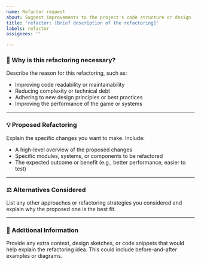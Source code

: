```yaml
---
name: Refactor request
about: Suggest improvements to the project's code structure or design
title: 'refactor: [Brief description of the refactoring]'
labels: refactor
assignees: ''

---
```


### 🧐 Why is this refactoring necessary?
Describe the reason for this refactoring, such as:
- Improving code readability or maintainability
- Reducing complexity or technical debt
- Adhering to new design principles or best practices
- Improving the performance of the game or systems

---

### 💡 Proposed Refactoring
Explain the specific changes you want to make. Include:
- A high-level overview of the proposed changes
- Specific modules, systems, or components to be refactored
- The expected outcome or benefit (e.g., better performance, easier to test)

---

### ⚖ Alternatives Considered
List any other approaches or refactoring strategies you considered and explain why the proposed one is the best fit.

---

### 📝 Additional Information
Provide any extra context, design sketches, or code snippets that would help explain the refactoring idea. This could include before-and-after examples or diagrams.